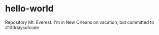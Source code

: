 # hello-world
Repository Mt. Everest.
I'm in New Orleans on vacation, but committed to #100daysofcode

